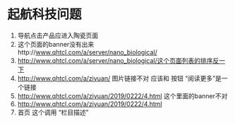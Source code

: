 # 起航科技问题

1. 导航点击产品应进入陶瓷页面
2. 这个页面的banner没有出来http://www.qhtcl.com/a/server/nano_biological/
3. http://www.qhtcl.com/a/server/nano_biological/这个页面列表的排序反一下
4. http://www.qhtcl.com/a/ziyuan/  图片链接不对 应该和 按钮 “阅读更多”是一个链接
5. http://www.qhtcl.com/a/ziyuan/2019/0222/4.html  这个里面的banner不对
6. http://www.qhtcl.com/a/ziyuan/2019/0222/4.html   
7. 首页 这个调用 “栏目描述”